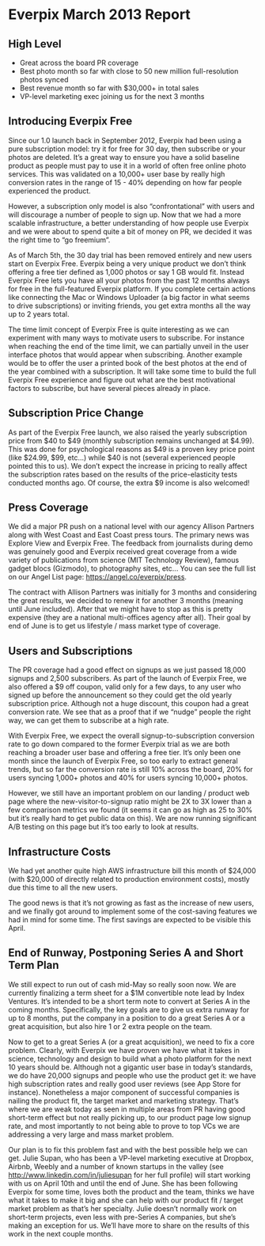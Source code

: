 Everpix March 2013 Report
=========================

High Level
----------

* Great across the board PR coverage
* Best photo month so far with close to 50 new million full-resolution photos synced
* Best revenue month so far with $30,000+ in total sales
* VP-level marketing exec joining us for the next 3 months

Introducing Everpix Free
------------------------

Since our 1.0 launch back in September 2012, Everpix had been using a pure subscription model: try it for free for 30 day, then subscribe or your photos are deleted. It’s a great way to ensure you have a solid baseline product as people must pay to use it in a world of often free online photo services. This was validated on a 10,000+ user base by really high conversion rates in the range of 15 - 40% depending on how far people experienced the product.

However, a subscription only model is also “confrontational” with users and will discourage a number of people to sign up. Now that we had a more scalable infrastructure, a better understanding of how people use Everpix and we were about to spend quite a bit of money on PR, we decided it was the right time to “go freemium”.

As of March 5th, the 30 day trial has been removed entirely and new users start on Everpix Free. Everpix being a very unique product we don’t think offering a free tier defined as 1,000 photos or say 1 GB would fit. Instead Everpix Free lets you have all your photos from the past 12 months always for free in the full-featured Everpix platform. If you complete certain actions like connecting the Mac or Windows Uploader (a big factor in what seems to drive subscriptions) or inviting friends, you get extra months all the way up to 2 years total.

The time limit concept of Everpix Free is quite interesting as we can experiment with many ways to motivate users to subscribe. For instance when reaching the end of the time limit, we can partially unveil in the user interface photos that would appear when subscribing. Another example would be to offer the user a printed book of the best photos at the end of the year combined with a subscription. It will take some time to build the full Everpix Free experience and figure out what are the best motivational factors to subscribe, but have several pieces already in place.

Subscription Price Change
-------------------------

As part of the Everpix Free launch, we also raised the yearly subscription price from $40 to $49 (monthly subscription remains unchanged at $4.99). This was done for psychological reasons as $49 is a proven key price point (like $24.99, $99, etc...) while $40 is not (several experienced people pointed this to us). We don’t expect the increase in pricing to really affect the subscription rates based on the results of the price-elasticity tests conducted months ago. Of course, the extra $9 income is also welcomed!

Press Coverage
--------------

We did a major PR push on a national level with our agency Allison Partners along with West Coast and East Coast press tours. The primary news was Explore View and Everpix Free. The feedback from journalists during demo was genuinely good and Everpix received great coverage from a wide variety of publications from science (MIT Technology Review), famous gadget blocs (Gizmodo), to photography sites, etc... You can see the full list on our Angel List page: https://angel.co/everpix/press.

The contract with Allison Partners was initially for 3 months and considering the great results, we decided to renew it for another 3 months (meaning until June included). After that we might have to stop as this is pretty expensive (they are a national multi-offices agency after all). Their goal by end of June is to get us lifestyle / mass market type of coverage.

Users and Subscriptions
-----------------------

The PR coverage had a good effect on signups as we just passed 18,000 signups and 2,500 subscribers. As part of the launch of Everpix Free, we also offered a $9 off coupon, valid only for a few days, to any user who signed up before the announcement so they could get the old yearly subscription price. Although not a huge discount, this coupon had a great conversion rate. We see that as a proof that if we “nudge” people the right way, we can get them to subscribe at a high rate.

With Everpix Free, we expect the overall signup-to-subscription conversion rate to go down compared to the former Everpix trial as we are both reaching a broader user base and offering a free tier. It’s only been one month since the launch of Everpix Free, so too early to extract general trends, but so far the conversion rate is still 10% across the board, 20% for users syncing 1,000+ photos and 40% for users syncing 10,000+ photos.

However, we still have an important problem on our landing / product web page where the new-visitor-to-signup ratio might be 2X to 3X lower than a few comparison metrics we found (it seems it can go as high as 25 to 30% but it’s really hard to get public data on this). We are now running significant A/B testing on this page but it’s too early to look at results.

Infrastructure Costs
--------------------

We had yet another quite high AWS infrastructure bill this month of $24,000 (with $20,000 of directly related to production environment costs), mostly due this time to all the new users.

The good news is that it’s not growing as fast as the increase of new users, and we finally got around to implement some of the cost-saving features we had in mind for some time. The first savings are expected to be visible this April.

End of Runway, Postponing Series A and Short Term Plan
------------------------------------------------------

We still expect to run out of cash mid-May so really soon now. We are currently finalizing a term sheet for a $1M convertible note lead by Index Ventures. It’s intended to be a short term note to convert at Series A in the coming months. Specifically, the key goals are to give us extra runway for up to 8 months, put the company in a position to do a great Series A or a great acquisition, but also hire 1 or 2 extra people on the team.

Now to get to a great Series A (or a great acquisition), we need to fix a core problem. Clearly, with Everpix we have proven we have what it takes in science, technology and design to build what a photo platform for the next 10 years should be. Although not a gigantic user base in today’s standards, we do have 20,000 signups and people who use the product get it: we have high subscription rates and really good user reviews (see App Store for instance). Nonetheless a major component of successful companies is nailing the product fit, the target market and marketing strategy. That’s where we are weak today as seen in multiple areas from PR having good short-term effect but not really picking up, to our product page low signup rate, and most importantly to not being able to prove to top VCs we are addressing a very large and mass market problem.

Our plan is to fix this problem fast and with the best possible help we can get. Julie Supan, who has been a VP-level marketing executive at Dropbox, Airbnb, Weebly and a number of known startups in the valley (see http://www.linkedin.com/in/juliesupan for her full profile) will start working with us on April 10th and until the end of June. She has been following Everpix for some time, loves both the product and the team, thinks we have what it takes to make it big and she can help with our product fit / target market problem as that’s her specialty. Julie doesn’t normally work on short-term projects, even less with pre-Series A companies, but she’s making an exception for us. We’ll have more to share on the results of this work in the next couple months.
